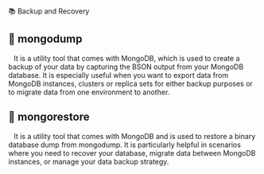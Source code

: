 📚 Backup and Recovery
&ensp; 

## <a name=""></a>📖 mongodump
&ensp; It is a utility tool that comes with MongoDB, which is used to create a backup of your data by capturing the BSON output from your MongoDB database. 
It is especially useful when you want to export data from MongoDB instances, clusters or replica sets for either backup purposes or to migrate data from one environment to another.


## <a name=""></a>📖 mongorestore
&ensp; It is a utility tool that comes with MongoDB and is used to restore a binary database dump from mongodump. 
It is particularly helpful in scenarios where you need to recover your database, migrate data between MongoDB instances, or manage your data backup strategy.


